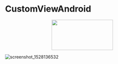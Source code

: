 # CustomViewAndroid
<p align="center">
  <img src='![screenshot_1528136523](https://user-images.githubusercontent.com/23611258/40934782-8c250742-6853-11e8-82a4-103e58d7dfc7.png)' height="100" width="200"/>
  </p>

![screenshot_1528136532](https://user-images.githubusercontent.com/23611258/40934787-90b817ea-6853-11e8-99b6-972cc33c2c67.png)
